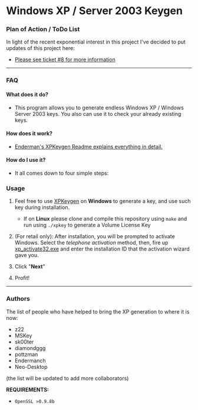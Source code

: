 # **Windows XP / Server 2003 Keygen**

### **Plan of Action / ToDo List**

In light of the recent exponential interest in this project I've decided to put updates of this project here:

* [Please see ticket #8 for more information](https://github.com/Neo-Desktop/WindowsXPKg/issues/8)


------

### **FAQ**

#### **What does it do?**

* This program allows you to generate endless Windows XP / Windows Server 2003 keys.
  You also can use it to check your already existing keys.

#### **How does it work?**

* [Enderman's XPKeygen Readme explains everything in detail.](https://github.com/Endermanch/XPKeygen)

#### **How do I use it?**

* It all comes down to four simple steps:


### **Usage**
1. Feel free to use [XPKeygen](https://github.com/Endermanch/XPKeygen) on **Windows** to generate a key, and use such key during installation.

    * If on **Linux** please clone and compile this repository using `make` and run using `./xpkey` to generate a Volume License Key

2. (For retail only): After installation, you will be prompted to activate Windows. Select the *telephone activation* method, then, fire up [xp_activate32.exe](https://archive.org/details/xp_activate32_202305) and enter the installation ID that the activation wizard gave you.

3. Click "**Next**"

4. Profit!


------


### Authors
The list of people who have helped to bring the XP generation to where it is now:
* z22
* MSKey
* sk00ter
* diamondggg
* pottzman
* Endermanch
* Neo-Desktop

(the list will be updated to add more collaborators)

**REQUIREMENTS:**

* `OpenSSL >0.9.8b`